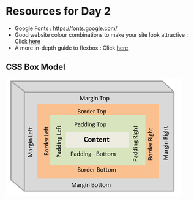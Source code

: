 # Resources for Day 2
- Google Fonts : https://fonts.google.com/
- Good website colour combinations to make your site look attractive : Click [here](https://www.canva.com/learn/website-color-schemes/)
- A more in-depth guide to flexbox : Click [here](https://css-tricks.com/snippets/css/a-guide-to-flexbox/)

## CSS Box Model 
![alt text](css-box-model.png)